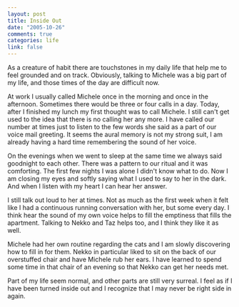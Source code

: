 ```yaml
--- 
layout: post
title: Inside Out
date: "2005-10-26"
comments: true
categories: life
link: false
---
```

As a creature of habit there are touchstones in my daily life that help me to feel grounded and on track. Obviously, talking to Michele was a big part of my life, and those times of the day are difficult now.

At work I usually called Michele once in the morning and once in the afternoon. Sometimes there would be three or four calls in a day. Today, after I finished my lunch my first thought was to call Michele. I still can't get used to the idea that there is no calling her any more. I have called our number at times just to listen to the few words she said as a part of our voice mail greeting. It seems the aural memory is not my strong suit, I am already having a hard time remembering the sound of her voice.

On the evenings when we went to sleep at the same time we always said goodnight to each other. There was a pattern to our ritual and it was comforting. The first few nights I was alone I didn't know what to do. Now I am closing my eyes and softly saying what I used to say to her in the dark. And when I listen with my heart I can hear her answer.

I still talk out loud to her at times. Not as much as the first week when it felt like I had a continuous running conversation with her, but some every day. I think hear the sound of my own voice helps to fill the emptiness that fills the apartment. Talking to Nekko and Taz helps too, and I think they like it as well.

Michele had her own routine regarding the cats and I am slowly discovering how to fill in for them. Nekko in particular liked to sit on the back of our overstuffed chair and have Michele rub her ears. I have learned to spend some time in that chair of an evening so that Nekko can get her needs met.

Part of my life seem normal, and other parts are still very surreal. I feel as if I have been turned inside out and I recognize that I may never be right side in again.
